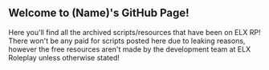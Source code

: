## Welcome to (Name)'s GitHub Page!

Here you'll find all the archived scripts/resources that have been on ELX RP! There won't be any paid for scripts posted here due to leaking reasons, however the free resources aren't made by the development team at ELX Roleplay unless otherwise stated!
